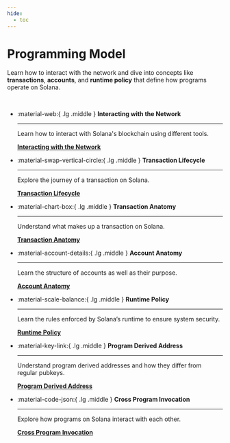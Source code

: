 ```yaml
---
hide:
  - toc
---
```


# Programming Model

Learn how to interact with the network and dive into concepts like **transactions**, **accounts**, and **runtime policy** that define how programs operate on Solana.

<br />

<div class="grid cards" markdown>

-   :material-web:{ .lg .middle } __Interacting with the Network__

    ---

    Learn how to interact with Solana's blockchain using different tools.

    [__Interacting with the Network__](./interacting-with-the-network.md)

-   :material-swap-vertical-circle:{ .lg .middle } __Transaction Lifecycle__

    ---

    Explore the journey of a transaction on Solana.

    [__Transaction Lifecycle__](./transaction-lifecycle.md)

-   :material-chart-box:{ .lg .middle } __Transaction Anatomy__

    ---

    Understand what makes up a transaction on Solana.

    [__Transaction Anatomy__](./transaction-anatomy.md)

-   :material-account-details:{ .lg .middle } __Account Anatomy__

    ---

    Learn the structure of accounts as well as their purpose.

    [__Account Anatomy__](./account-anatomy.md)

-   :material-scale-balance:{ .lg .middle } __Runtime Policy__

    ---

    Learn the rules enforced by Solana’s runtime to ensure system security.

    [__Runtime Policy__](./runtime-policy.md)

-   :material-key-link:{ .lg .middle } __Program Derived Address__

    ---

    Understand program derived addresses and how they differ from regular pubkeys.

    [__Program Derived Address__](./program-derived-address.md)

-   :material-code-json:{ .lg .middle } __Cross Program Invocation__

    ---

    Explore how programs on Solana interact with each other.

    [__Cross Program Invocation__](./cross-program-invocation.md)

</div>
